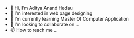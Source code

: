 - 👋 Hi, I’m Aditya Anand Hedau
- 👀 I’m interested in web page designing
- 🌱 I’m currently learning Master Of Computer Application
- 💞️ I’m looking to collaborate on ...
- 📫 How to reach me ...

<!---
adityahedau001/adityahedau001 is a ✨ special ✨ repository because its `README.md` (this file) appears on your GitHub profile.
You can click the Preview link to take a look at your changes.
--->
